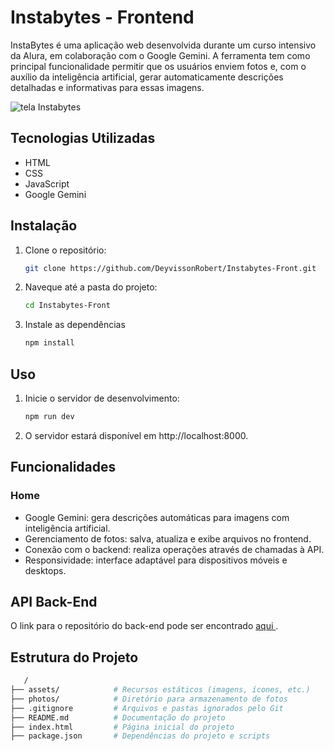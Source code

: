 # Instabytes - Frontend
InstaBytes é uma aplicação web desenvolvida durante um curso intensivo da Alura, em colaboração com o Google Gemini. A ferramenta tem como principal funcionalidade permitir que os usuários enviem fotos e, com o auxílio da inteligência artificial, gerar automaticamente descrições detalhadas e informativas para essas imagens.

![tela Instabytes](https://github.com/DeyvissonRobert/Instabytes-Back/blob/main/uploads/InstaBytes.png)

## Tecnologias Utilizadas
* HTML
* CSS
* JavaScript
* Google Gemini

## Instalação
1. Clone o repositório:
   ```sh
   git clone https://github.com/DeyvissonRobert/Instabytes-Front.git

2. Naveque até a pasta do projeto: 
    ```sh
    cd Instabytes-Front

3. Instale as dependências 
    ```sh
    npm install

## Uso

1. Inicie o servidor de desenvolvimento:
   ```sh
   npm run dev

2. O servidor estará disponível em http://localhost:8000.

## Funcionalidades
### Home
* Google Gemini: gera descrições automáticas para imagens com inteligência artificial.
* Gerenciamento de fotos: salva, atualiza e exibe arquivos no frontend.
* Conexão com o backend: realiza operações através de chamadas à API.
* Responsividade: interface adaptável para dispositivos móveis e desktops.

## API Back-End
O link para o repositório do back-end pode ser encontrado  <a href="https://github.com/DeyvissonRobert/zoo-capivaras-backend" > aqui </a>.

## Estrutura do Projeto
```sh
   /
├── assets/            # Recursos estáticos (imagens, ícones, etc.)
├── photos/            # Diretório para armazenamento de fotos
├── .gitignore         # Arquivos e pastas ignorados pelo Git
├── README.md          # Documentação do projeto
├── index.html         # Página inicial do projeto
├── package.json       # Dependências do projeto e scripts




